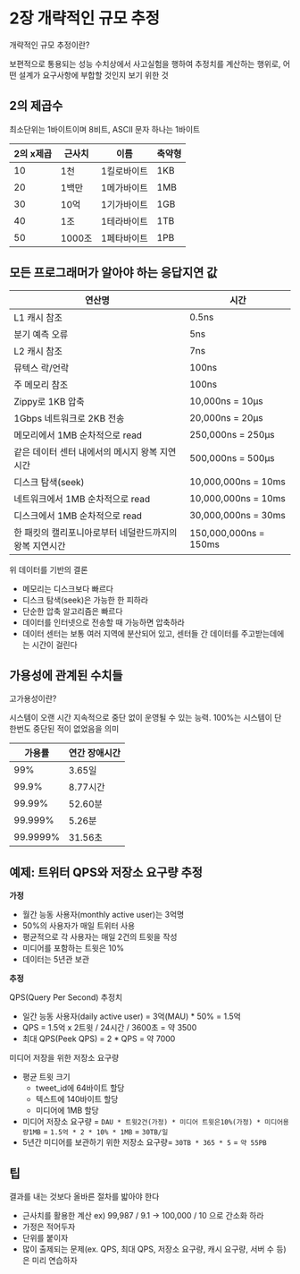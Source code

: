 # 2장 개략적인 규모 추정
개략적인 규모 추정이란?

보편적으로 통용되는 성능 수치상에서 사고실험을 행하여 추정치를 계산하는 행위로, 어떤 설계가 요구사항에 부합할 것인지 보기 위한 것

## 2의 제곱수

최소단위는 1바이트이며 8비트, ASCII 문자 하나는 1바이트

| 2의 x제곱 | 근사치 | 이름 | 축약형 |
| --- | --- | --- | --- |
| 10 | 1천 | 1킬로바이트 | 1KB |
| 20 | 1백만 | 1메가바이트 | 1MB |
| 30 | 10억 | 1기가바이트 | 1GB |
| 40 | 1조 | 1테라바이트 | 1TB |
| 50 | 1000조 | 1페타바이트 | 1PB |

## 모든 프로그래머가 알아야 하는 응답지연 값

| 연산명 | 시간 |
| --- | --- |
| L1 캐시 참조 | 0.5ns |
| 분기 예측 오류 | 5ns |
| L2 캐시 참조 | 7ns |
| 뮤텍스 락/언락 | 100ns |
| 주 메모리 참조 | 100ns |
| Zippy로 1KB 압축 | 10,000ns = 10µs |
| 1Gbps 네트워크로 2KB 전송 | 20,000ns = 20µs |
| 메모리에서 1MB 순차적으로 read | 250,000ns = 250µs |
| 같은 데이터 센터 내에서의 메시지 왕복 지연시간 | 500,000ns = 500µs |
| 디스크 탐색(seek) | 10,000,000ns = 10ms |
| 네트워크에서 1MB 순차적으로 read | 10,000,000ns = 10ms |
| 디스크에서 1MB 순차적으로 read | 30,000,000ns = 30ms |
| 한 패킷의 캘리포니아로부터 네덜란드까지의 왕복 지연시간 | 150,000,000ns = 150ms |

위 데이터를 기반의 결론

- 메모리는 디스크보다 빠르다
- 디스크 탐색(seek)은 가능한 한 피하라
- 단순한 압축 알고리즘은 빠르다
- 데이터를 인터넷으로 전송할 때 가능하면 압축하라
- 데이터 센터는 보통 여러 지역에 분산되어 있고, 센터들 간 데이터를 주고받는데에는 시간이 걸린다

## 가용성에 관계된 수치들

고가용성이란?

시스템이 오랜 시간 지속적으로 중단 없이 운영될 수 있는 능력. 100%는 시스템이 단 한번도 중단된 적이 없었음을 의미

| 가용률 | 연간 장애시간 |
| --- | --- |
| 99% | 3.65일 |
| 99.9% | 8.77시간 |
| 99.99% | 52.60분 |
| 99.999% | 5.26분 |
| 99.9999% | 31.56초 |

## 예제: 트위터 QPS와 저장소 요구량 추정

**가정**

- 월간 능동 사용자(monthly active user)는 3억명
- 50%의 사용자가 매일 트위터 사용
- 평균적으로 각 사용자는 매일 2건의 트윗을 작성
- 미디어를 포함하는 트윗은 10%
- 데이터는 5년관 보관

**추정**

QPS(Query Per Second) 추정치

- 일간 능동 사용자(daily active user) = 3억(MAU) * 50% = 1.5억
- QPS = 1.5억 x 2트윗 / 24시간 / 3600초 = 약 3500
- 최대 QPS(Peek QPS) = 2 * QPS = 약 7000

미디어 저장을 위한 저장소 요구량

- 평균 트윗 크기
    - tweet_id에 64바이트 할당
    - 텍스트에 140바이트 할당
    - 미디어에 1MB 할당
- 미디어 저장소 요구량 = `DAU * 트윗2건(가정) * 미디어 트윗은10%(가정) * 미디어용량1MB` = `1.5억 * 2 * 10% * 1MB` = `30TB/일`
- 5년간 미디어를 보관하기 위한 저장소 요구량= `30TB * 365 * 5` = `약 55PB`

## 팁

결과를 내는 것보다 올바른 절차를 밟아야 한다

- 근사치를 활용한 계산 ex) 99,987 / 9.1 → 100,000 / 10 으로 간소화 하라
- 가정은 적어두자
- 단위를 붙이자
- 많이 출제되는 문제(ex. QPS, 최대 QPS, 저장소 요구량, 캐시 요구량, 서버 수 등)은 미리 연습하자